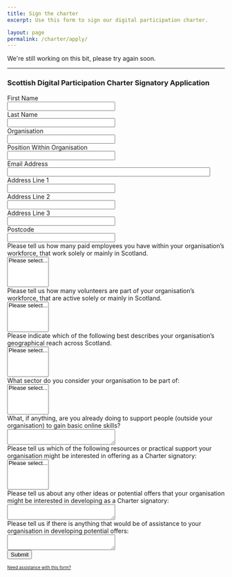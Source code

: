 ```yaml
---
title: Sign the charter
excerpt: Use this form to sign our digital participation charter.

layout: page
permalink: /charter/apply/
---
```


We're still working on this bit, please try again soon.

---

<!-- FORM: HEAD SECTION -->

<meta http-equiv="Content-Type" content="text/html; charset=utf-8" />
<link href="http://www.tfaforms.com/form-builder/4.1.0/css/wforms-layout.css" rel="stylesheet" type="text/css" />
<!--[if IE 8]>
<link href="http://www.tfaforms.com/form-builder/4.1.0/css/wforms-layout-ie8.css" rel="stylesheet" type="text/css" />
<![endif]-->
<!--[if IE 7]>
<link href="http://www.tfaforms.com/form-builder/4.1.0/css/wforms-layout-ie7.css" rel="stylesheet" type="text/css" />
<![endif]-->
<!--[if IE 6]>
<link href="http://www.tfaforms.com/form-builder/4.1.0/css/wforms-layout-ie6.css" rel="stylesheet" type="text/css" />
<![endif]-->

<link href="http://www.tfaforms.com/themes/get/default" rel="stylesheet" type="text/css" />
<link href="http://www.tfaforms.com/form-builder/4.1.0/css/wforms-jsonly.css" rel="alternate stylesheet" title="This stylesheet activated by javascript" type="text/css" />
<script type="text/javascript" src="http://www.tfaforms.com/wForms/3.7/js/wforms.js"></script>
<script type="text/javascript">
wFORMS.behaviors.prefill.skip = false;
</script>
<script type="text/javascript" src="http://www.tfaforms.com/wForms/3.7/js/localization-en_US.js"></script>

<!-- FORM: BODY SECTION -->
<div class="wFormContainer" >

<div class=""><div class="wForm" id="tfa_0-WRPR" dir="ltr">
<div class="codesection" id="code-tfa_0"></div>
<h3 class="wFormTitle" id="tfa_0-T">Scottish Digital Participation Charter Signatory Application</h3>
<form method="post" action="http://www.tfaforms.com/responses/processor" class="hintsBelow labelsAbove" id="tfa_0">
<div id="tfa_1" class="section inline group">
<div id="tfa_15-D" class="oneField ">
<label id="tfa_15-L" for="tfa_15" class="label preField ">First Name</label><br><div class="inputWrapper"><input type="text" id="tfa_15" name="tfa_15" value="" style="width: 250px" placeholder="" class=""></div>
</div>
<div id="tfa_2-D" class="oneField ">
<label id="tfa_2-L" for="tfa_2" class="label preField ">Last Name</label><br><div class="inputWrapper"><input type="text" id="tfa_2" name="tfa_2" value="" style="width: 250px" placeholder="" class=""></div>
</div>
</div>
<div id="tfa_16-D" class="oneField ">
<label id="tfa_16-L" for="tfa_16" class="label preField ">Organisation</label><br><div class="inputWrapper"><input type="text" id="tfa_16" name="tfa_16" value="" style="width: 250px" placeholder="" class=""></div>
</div>
<div id="tfa_17-D" class="oneField ">
<label id="tfa_17-L" for="tfa_17" class="label preField ">Position Within Organisation</label><br><div class="inputWrapper"><input type="text" id="tfa_17" name="tfa_17" value="" style="width: 250px" placeholder="" class=""></div>
</div>
<div id="tfa_3-D" class="oneField ">
<label id="tfa_3-L" for="tfa_3" class="label preField ">Email Address</label><br><div class="inputWrapper"><input type="text" id="tfa_3" name="tfa_3" value="" style="width: 470px" placeholder="" class=""></div>
</div>
<div id="tfa_18-D" class="oneField ">
<label id="tfa_18-L" for="tfa_18" class="label preField ">Address Line 1</label><br><div class="inputWrapper"><input type="text" id="tfa_18" name="tfa_18" value="" style="width: 250px" placeholder="" class=""></div>
</div>
<div id="tfa_19-D" class="oneField ">
<label id="tfa_19-L" for="tfa_19" class="label preField ">Address Line 2</label><br><div class="inputWrapper"><input type="text" id="tfa_19" name="tfa_19" value="" style="width: 250px" placeholder="" class=""></div>
</div>
<div id="tfa_20-D" class="oneField ">
<label id="tfa_20-L" for="tfa_20" class="label preField ">Address Line 3</label><br><div class="inputWrapper"><input type="text" id="tfa_20" name="tfa_20" value="" style="width: 250px" placeholder="" class=""></div>
</div>
<div id="tfa_14-D" class="oneField ">
<label id="tfa_14-L" for="tfa_14" class="label preField ">Postcode</label><br><div class="inputWrapper"><input type="text" id="tfa_14" name="tfa_14" value="" style="width: 250px" placeholder="" class=""></div>
</div>
<div id="tfa_21-D" class="oneField ">
<label id="tfa_21-L" for="tfa_21" class="label preField ">Please tell us how many paid employees you have within your organisation’s workforce, that work solely or mainly in Scotland.</label><br><div class="inputWrapper"><select id="tfa_21" multiple name="tfa_21[]" class=""><option value="">Please select...</option></select></div>
</div>
<div id="tfa_22-D" class="oneField ">
<label id="tfa_22-L" for="tfa_22" class="label preField ">Please tell us how many volunteers are part of your organisation’s workforce, that are active solely or mainly in Scotland.</label><br><div class="inputWrapper"><select id="tfa_22" multiple name="tfa_22[]" class=""><option value="">Please select...</option></select></div>
</div>
<div id="tfa_23-D" class="oneField ">
<label id="tfa_23-L" for="tfa_23" class="label preField ">Please indicate which of the following best describes your organisation’s geographical reach across Scotland.</label><br><div class="inputWrapper"><select id="tfa_23" multiple name="tfa_23[]" class=""><option value="">Please select...</option></select></div>
</div>
<div id="tfa_24-D" class="oneField ">
<label id="tfa_24-L" for="tfa_24" class="label preField ">What sector do you consider your organisation to be part of:</label><br><div class="inputWrapper"><select id="tfa_24" multiple name="tfa_24[]" class=""><option value="">Please select...</option></select></div>
</div>
<div id="tfa_25-D" class="oneField ">
<label id="tfa_25-L" for="tfa_25" class="label preField ">What, if anything, are you already doing to support people (outside your organisation) to gain basic online skills?</label><br><div class="inputWrapper"><textarea style="width: 250px; height: " id="tfa_25" name="tfa_25" class=""></textarea></div>
</div>
<div id="tfa_26-D" class="oneField ">
<label id="tfa_26-L" for="tfa_26" class="label preField ">Please tell us which of the following resources or practical support your organisation might be interested in offering as a Charter signatory:</label><br><div class="inputWrapper"><select id="tfa_26" multiple name="tfa_26[]" class=""><option value="">Please select...</option></select></div>
</div>
<div id="tfa_27-D" class="oneField ">
<label id="tfa_27-L" for="tfa_27" class="label preField ">Please tell us about any other ideas or potential offers that your organisation might be interested in developing as a Charter signatory:</label><br><div class="inputWrapper"><textarea style="width: 250px; height: " id="tfa_27" name="tfa_27" class=""></textarea></div>
</div>
<div id="tfa_28-D" class="oneField ">
<label id="tfa_28-L" for="tfa_28" class="label preField ">Please tell us if there is anything that would be of assistance to your organisation in developing potential offers:</label><br><div class="inputWrapper"><textarea style="width: 250px; height: " id="tfa_28" name="tfa_28" class=""></textarea></div>
</div>
<div class="actions" id="tfa_0-A"><input type="submit" class="primaryAction" value="Submit"></div>
<div style="clear:both"></div>
<input type="hidden" value="354898" name="tfa_dbFormId" id="tfa_dbFormId"><input type="hidden" value="" name="tfa_dbResponseId" id="tfa_dbResponseId"><input type="hidden" value="e8d0c35ec250a64411d3e87ebf1340d2" name="tfa_dbControl" id="tfa_dbControl"><input type="hidden" value="5" name="tfa_dbVersionId" id="tfa_dbVersionId"><input type="hidden" value="" name="tfa_switchedoff" id="tfa_switchedoff">
</form>
</div></div>

<p class="supportInfo" >
<a href="http://www.tfaforms.com/forms/help/354898" target="new" style="font-size: 0.7em;">
Need assistance with this form? </a>

</p>

</div>